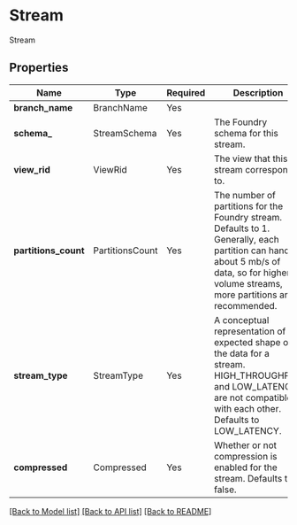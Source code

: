 # Stream

Stream

## Properties
| Name | Type | Required | Description |
| ------------ | ------------- | ------------- | ------------- |
**branch_name** | BranchName | Yes |  |
**schema_** | StreamSchema | Yes | The Foundry schema for this stream. |
**view_rid** | ViewRid | Yes | The view that this stream corresponds to.  |
**partitions_count** | PartitionsCount | Yes | The number of partitions for the Foundry stream. Defaults to 1.  Generally, each partition can handle about 5 mb/s of data, so for higher volume streams, more partitions are recommended.  |
**stream_type** | StreamType | Yes | A conceptual representation of the expected shape of the data for a stream. HIGH_THROUGHPUT and LOW_LATENCY are not compatible with each other. Defaults to LOW_LATENCY.  |
**compressed** | Compressed | Yes | Whether or not compression is enabled for the stream. Defaults to false.  |


[[Back to Model list]](../../../../README.md#models-v2-link) [[Back to API list]](../../../../README.md#apis-v2-link) [[Back to README]](../../../../README.md)
